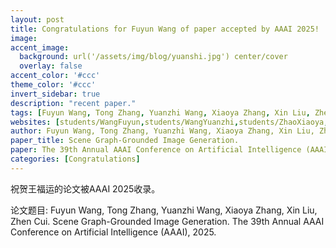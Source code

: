 ```yaml
---
layout: post
title: Congratulations for Fuyun Wang of paper accepted by AAAI 2025!
image:
accent_image:
  background: url('/assets/img/blog/yuanshi.jpg') center/cover
  overlay: false
accent_color: '#ccc'
theme_color: '#ccc'
invert_sidebar: true
description: "recent paper."
tags: [Fuyun Wang, Tong Zhang, Yuanzhi Wang, Xiaoya Zhang, Xin Liu, Zhen Cui.]
websites: [students/WangFuyun,students/WangYuanzhi,students/ZhaoXiaoya,teachers/ZhangTong,teachers/CuiZhen]
author: Fuyun Wang, Tong Zhang, Yuanzhi Wang, Xiaoya Zhang, Xin Liu, Zhen Cui.
paper_title: Scene Graph-Grounded Image Generation.
paper: The 39th Annual AAAI Conference on Artificial Intelligence (AAAI), 2025.
categories: [Congratulations]
---
```


祝贺王福运的论文被AAAI 2025收录。

论文题目: Fuyun Wang, Tong Zhang, Yuanzhi Wang, Xiaoya Zhang, Xin Liu, Zhen Cui. Scene Graph-Grounded Image Generation. The 39th Annual AAAI Conference on Artificial Intelligence (AAAI), 2025.
